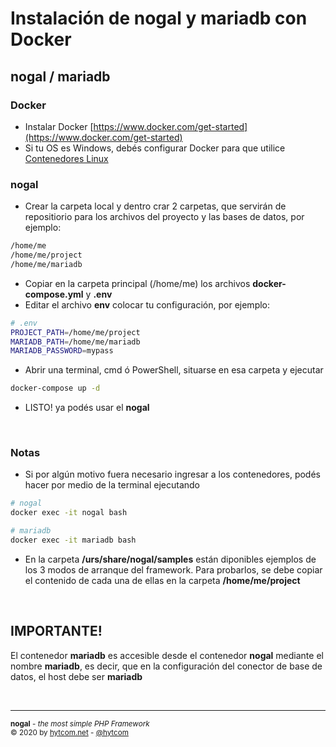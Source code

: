 # Instalación de nogal y mariadb con Docker
## nogal / mariadb

### Docker
- Instalar Docker [https://www.docker.com/get-started](https://www.docker.com/get-started)
- Si tu OS es Windows, debés configurar Docker para que utilice [Contenedores Linux](https://docs.docker.com/docker-for-windows/#switch-between-windows-and-linux-containers)

### nogal
- Crear la carpeta local y dentro crar 2 carpetas, que servirán de repositiorio para los archivos del proyecto y las bases de datos, por ejemplo:
```bash
/home/me
/home/me/project
/home/me/mariadb
```
- Copiar en la carpeta principal (/home/me) los archivos **docker-compose.yml** y **.env**
- Editar el archivo **env** colocar tu configuración, por ejemplo:
```bash
# .env
PROJECT_PATH=/home/me/project
MARIADB_PATH=/home/me/mariadb
MARIADB_PASSWORD=mypass
```
- Abrir una terminal, cmd ó PowerShell, situarse en esa carpeta y ejecutar
```bash
docker-compose up -d
```
- LISTO! ya podés usar el **nogal**  

&nbsp;

### Notas
- Si por algún motivo fuera necesario ingresar a los contenedores, podés hacer por medio de la terminal ejecutando
```bash
# nogal
docker exec -it nogal bash

# mariadb
docker exec -it mariadb bash
```
- En la carpeta **/urs/share/nogal/samples** están diponibles ejemplos de los 3 modos de arranque del framework. Para probarlos, se debe copiar el contenido de cada una de ellas en la carpeta **/home/me/project**  

&nbsp;

## IMPORTANTE!
El contenedor **mariadb** es accesible desde el contenedor **nogal** mediante el nombre **mariadb**, es decir, que en la configuración del conector de base de datos, el host debe ser **mariadb**

&nbsp;
___
<sub><b>nogal</b> - <em>the most simple PHP Framework</em></sub><br />
<sup>&copy; 2020 by <a href="https://hytcom.net">hytcom.net</a> - <a href="https://github.com/hytcom">@hytcom</a></sup><br />